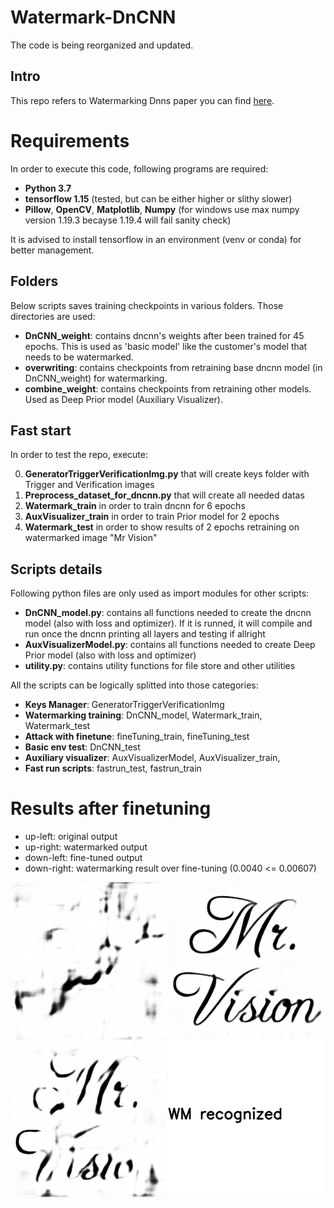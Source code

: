# Watermark-DnCNN
The code is being reorganized and updated.

## Intro

This repo refers to Watermarking Dnns paper you can find [here](https://ieeexplore.ieee.org/document/9093125).

# Requirements

In order to execute this code, following programs are required:
- __Python 3.7__
- __tensorflow 1.15__ (tested, but can be either higher or slithy slower)
- __Pillow__, __OpenCV__, __Matplotlib__, __Numpy__ (for windows use max numpy version 1.19.3 becayse 1.19.4 will fail sanity check)

It is advised to install tensorflow in an environment (venv or conda) for better management.

## Folders

Below scripts saves training checkpoints in various folders. Those directories are used:

- __DnCNN_weight__: contains dncnn's weights after been trained for 45 epochs. This is used as 'basic model' like the customer's model that needs to be watermarked.
- __overwriting__: contains checkpoints from retraining base dncnn model (in DnCNN_weight) for watermarking.
- __combine_weight__: contains checkpoints from retraining other models. Used as Deep Prior model (Auxiliary Visualizer).


## Fast start

In order to test the repo, execute:

0. __GeneratorTriggerVerificationImg.py__ that will create keys folder with Trigger and Verification images
1. __Preprocess_dataset_for_dncnn.py__ that will create all needed datas
2. __Watermark_train__ in order to train dncnn for 6 epochs 
4. __AuxVisualizer_train__ in order to train Prior model for 2 epochs
5. __Watermark_test__ in order to show results of 2 epochs retraining on watermarked image "Mr Vision"

## Scripts details

Following python files are only used as import modules for other scripts:

- __DnCNN_model.py__: contains all functions needed to create the dncnn model (also with loss and optimizer). 
If it is runned, it will compile and run once the dncnn printing all layers and testing if allright
- __AuxVisualizerModel.py__: contains all functions needed to create Deep Prior model (also with loss and optimizer)
- __utility.py__: contains utility functions for file store and other utilities

All the scripts can be logically splitted into those categories:
- __Keys Manager__: GeneratorTriggerVerificationImg 
- __Watermarking training__: DnCNN_model, Watermark_train, Watermark_test
- __Attack with finetune__: fineTuning_train, fineTuning_test
- __Basic env test__: DnCNN_test
- __Auxiliary visualizer__: AuxVisualizerModel, AuxVisualizer_train, 
- __Fast run scripts__: fastrun_test, fastrun_train

# Results after finetuning

- up-left: original output
- up-right: watermarked output
- down-left: fine-tuned output
- down-right: watermarking result over fine-tuning (0.0040 <= 0.00607)

![](finetuning_result_10ep.png)